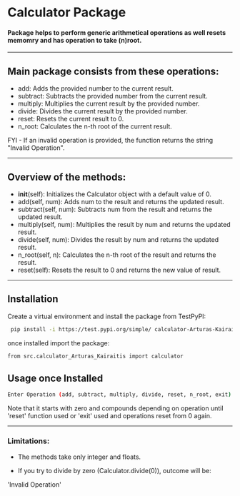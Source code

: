 
#  Calculator Package

#### Package helps to perform generic arithmetical operations as well resets memomry and has operation to take (n)root.

*** 

## Main package consists from these operations: 

- add: Adds the provided number to the current result.
- subtract: Subtracts the provided number from the current result.
- multiply: Multiplies the current result by the provided number.
- divide: Divides the current result by the provided number.
- reset: Resets the current result to 0.
- n_root: Calculates the n-th root of the current result.

FYI - If an invalid operation is provided, the function returns the string "Invalid Operation".

***

## Overview of the methods:

- __init__(self): Initializes the Calculator object with a default value of 0.
- add(self, num): Adds num to the result and returns the updated result.
- subtract(self, num): Subtracts num from the result and returns the updated result.
- multiply(self, num): Multiplies the result by num and returns the updated result.
- divide(self, num): Divides the result by num and returns the updated result.
- n_root(self, n): Calculates the n-th root of the result and returns the result.
- reset(self): Resets the result to 0 and returns the new value of result.


***




## Installation

Create a virtual environment and install the package from TestPyPI:

```bash
 pip install -i https://test.pypi.org/simple/ calculator-Arturas-Kairaitis==0.0.2

```
once installed import the package:

```bash
from src.calculator_Arturas_Kairaitis import calculator
```

## Usage once Installed

```bash
Enter Operation (add, subtract, multiply, divide, reset, n_root, exit)
```

Note that it starts with zero and compounds depending on operation until 'reset' function used or 'exit' used and operations reset from 0 again.

***

### Limitations:

- The methods take only integer and floats.

- If you try to divide by zero (Calculator.divide(0)), outcome will be: 
 
 'Invalid Operation'
